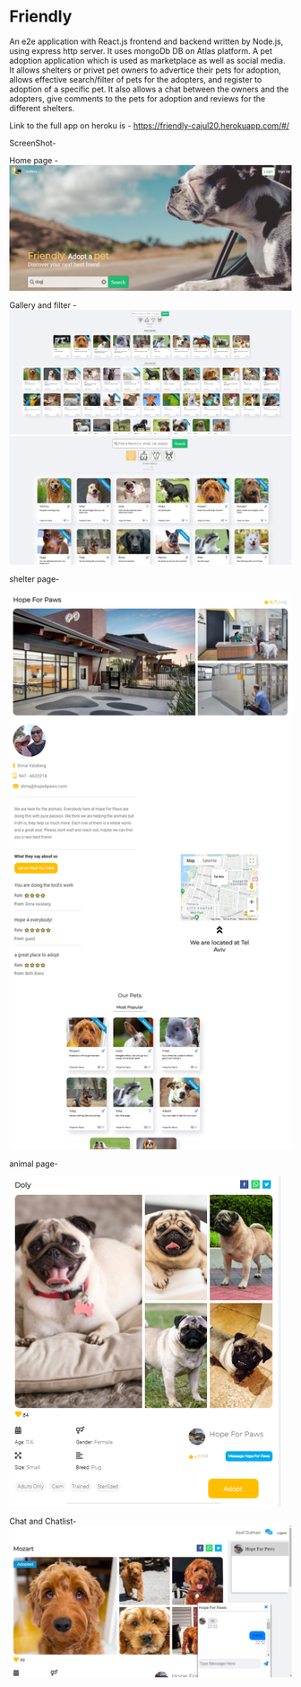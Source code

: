 # Friendly
An e2e application with React.js frontend and backend written by Node.js, using express http server.
It uses mongoDb DB on Atlas platform.
A pet adoption application which is used as marketplace as well as social media.
It allows shelters or privet pet owners to advertice their pets for adoption, allows effective search/filter of pets for the adopters, and register to adoption of a specific pet.
It also allows a chat between the owners and the adopters, give comments to the pets for adoption and reviews for the different shelters.

Link to the full app on heroku is - 
https://friendly-cajul20.herokuapp.com/#/

ScreenShot-

Home page - 
![Home page](/Home.jpg?raw=true "Home page")

Gallery and filter - 
![Gallery overvie](/GalleryOverview.jpg?raw=true "Gallery overvie")
![Filtered Gallery](/GalleryWithFilter.jpg?raw=true "Filtered Gallery")

shelter page-

![shelter page](/shelterPage.png?raw=true "shelter page")


animal page-

![animal page](/animalPage.png?raw=true "animal page")


Chat and Chatlist-
![Chat and Chatlist](/Chat_list_with_chat_with_saved_history.png?raw=true "Chat and Chatlist")



